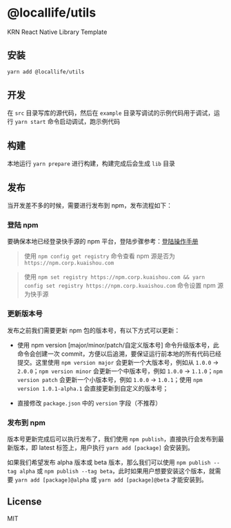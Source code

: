 # @locallife/utils

KRN React Native Library Template

## 安装

```sh
yarn add @locallife/utils
```

## 开发

在 `src` 目录写库的源代码，然后在 `example` 目录写调试的示例代码用于调试，运行 `yarn start` 命令启动调试，跑示例代码

## 构建

本地运行 `yarn prepare` 进行构建，构建完成后会生成 `lib` 目录

## 发布

当开发差不多的时候，需要进行发布到 npm，发布流程如下：

### 登陆 npm

要确保本地已经登录快手源的 npm 平台，登陆步骤参考：[登陆操作手册](https://docs.corp.kuaishou.com/d/home/fcACsY1CghZYwaoBJUd5vI-C_)

> 使用 `npm config get registry` 命令查看 npm 源是否为 `https://npm.corp.kuaishou.com`

> 使用 `npm set registry https://npm.corp.kuaishou.com && yarn config set registry https://npm.corp.kuaishou.com` 命令设置 npm 源为快手源

### 更新版本号

发布之前我们需要更新 npm 包的版本号，有以下方式可以更新：

- 使用 npm version [major/minor/patch/自定义版本号] 命令升级版本号，此命令会创建一次 commit，方便以后追溯，要保证运行前本地的所有代码已经提交。这里使用 `npm version major` 会更新一个大版本号，例如从 `1.0.0` -> `2.0.0`；`npm version minor` 会更新一个中版本号，例如 `1.0.0` -> `1.1.0`；`npm version patch` 会更新一个小版本号，例如 `1.0.0` -> `1.0.1`；使用 `npm version 1.0.1-alpha.1` 会直接更新到自定义的版本号；

- 直接修改 `package.json` 中的 `version` 字段（不推荐）

### 发布到 npm

版本号更新完成后可以执行发布了，我们使用 `npm publish`，直接执行会发布到最新版本，即 latest 标签上，用户执行 `yarn add [package]` 会安装到。

如果我们希望发布 alpha 版本或 beta 版本，那么我们可以使用 `npm publish --tag alpha` 或 `npm publish --tag beta`，此时如果用户想要安装这个版本，就需要 `yarn add [package]@alpha` 或 `yarn add [package]@beta` 才能安装到。

## License

MIT

